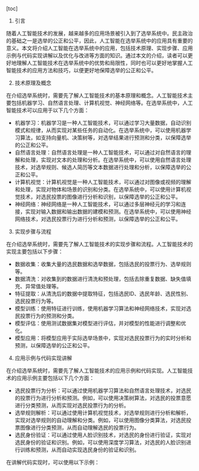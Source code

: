 
[toc]                    
                
                
1. 引言

随着人工智能技术的发展，越来越多的应用场景被引入到了选举系统中。民主政治的基础之一是选举的公正和公平，因此，人工智能在选举系统中的应用具有重要的意义。本文将介绍人工智能在选举系统中的应用，包括技术原理、实现步骤、应用示例与代码实现讲解以及优化与改进等方面的知识。通过本文的介绍，读者可以更好地理解人工智能技术在选举系统中的优势和局限性，同时也可以更好地掌握人工智能技术的应用方法和技巧，以便更好地保障选举的公正和公平。

2. 技术原理及概念

在介绍选举系统时，需要先了解人工智能技术的基本原理和概念。人工智能技术主要包括机器学习、自然语言处理、计算机视觉、神经网络等。在选举系统中，人工智能技术可以应用于以下几个方面：

- 机器学习：机器学习是一种人工智能技术，可以通过学习大量数据，自动识别模式和规律，从而实现对某些任务的自动化。在选举系统中，可以使用机器学习算法，如支持向量机、决策树等，对选举结果进行预测和分类，以保障选举的公正和公平。
- 自然语言处理：自然语言处理是一种人工智能技术，可以通过对自然语言的理解和处理，实现对文本的处理和分析。在选举系统中，可以使用自然语言处理技术，对选举规则、候选人简历等文本数据进行处理和分析，以保障选举的公正和公平。
- 计算机视觉：计算机视觉是一种人工智能技术，可以通过对图像或视频的理解和处理，实现对物体和场景的识别和分类。在选举系统中，可以使用计算机视觉技术，对选民投票的图像进行分析和识别，以保障选举的公正和公平。
- 神经网络：神经网络是一种人工智能技术，可以通过多层神经元的学习和连接，实现对输入数据和输出数据的建模和预测。在选举系统中，可以使用神经网络技术，对选民投票行为进行分析和预测，以保障选举的公正和公平。

3. 实现步骤与流程

在介绍选举系统时，需要先了解人工智能技术的实现步骤和流程。人工智能技术的实现主要包括以下步骤：

- 数据收集：收集大量的选民数据和选举数据，包括选民的投票行为、选举规则等。
- 数据清洗：对收集到的数据进行清洗和预处理，包括去除重复数据、缺失值填充、异常值处理等。
- 特征提取：从清洗后的数据中提取特征，包括选民ID、选民年龄、选民性别、选民投票行为等。
- 模型训练：使用特征进行训练，使用机器学习算法和神经网络技术，实现对选民投票行为的预测和分类。
- 模型评估：使用测试数据集对模型进行评估，并对模型的性能进行调整和优化。
- 模型应用：将模型应用于实际选举场景中，实现对选民投票行为的实时分析和预测，以保障选举的公正和公平。

4. 应用示例与代码实现讲解

在介绍选举系统时，需要先了解人工智能技术的应用示例和代码实现。人工智能技术的应用示例主要包括以下几个方面：

- 选民投票行为分析：可以通过使用机器学习算法和自然语言处理技术，对选民的投票行为进行分析和预测。例如，可以使用决策树算法，对选民的投票意愿进行分类预测，从而实现对选民投票行为的分析。
- 选举规则解析：可以通过使用计算机视觉技术，对选举规则进行分析和解析，实现对选举规则的自动理解和分类。例如，可以使用图像分类算法，对选民投票图像进行分类预测，从而自动理解选民的投票行为。
- 选民身份验证：可以通过使用人脸识别技术，对选民的身份进行验证，实现对选民身份的验证和识别。例如，可以使用深度学习算法，对选民的人脸识别进行训练和预测，从而自动实现选民身份的验证和识别。

在讲解代码实现时，可以使用以下示例：

